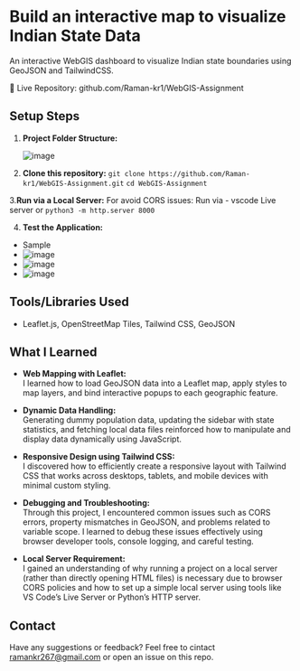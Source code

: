 # Build an interactive map to visualize Indian State Data
An interactive WebGIS dashboard to visualize Indian state boundaries using GeoJSON and TailwindCSS.

🔗 Live Repository: github.com/Raman-kr1/WebGIS-Assignment

## Setup Steps

1. **Project Folder Structure:**

   ![image](https://github.com/user-attachments/assets/ec60cca8-c350-415e-a2a2-029bff167152)


2.  **Clone this repository:**
   `git clone https://github.com/Raman-kr1/WebGIS-Assignment.git`
`cd WebGIS-Assignment`

3.**Run via a Local Server:** 
For avoid CORS issues:
Run via - vscode Live server or `python3 -m http.server 8000`


4. **Test the Application:**
- Sample
- ![image](https://github.com/user-attachments/assets/32a64a37-4a53-4ef4-a45e-838f39342ada)
- ![image](https://github.com/user-attachments/assets/bd9f62e0-e840-4b3e-b3d8-38eb1eb9648b)
- ![image](https://github.com/user-attachments/assets/9cd55f6b-4fd9-4e5b-990a-42429d285198)




## Tools/Libraries Used


- Leaflet.js, OpenStreetMap Tiles, Tailwind CSS, GeoJSON

## What I Learned

- **Web Mapping with Leaflet:**  
I learned how to load GeoJSON data into a Leaflet map, apply styles to map layers, and bind interactive popups to each geographic feature.

- **Dynamic Data Handling:**  
Generating dummy population data, updating the sidebar with state statistics, and fetching local data files reinforced how to manipulate and display data dynamically using JavaScript.

- **Responsive Design using Tailwind CSS:**  
I discovered how to efficiently create a responsive layout with Tailwind CSS that works across desktops, tablets, and mobile devices with minimal custom styling.

- **Debugging and Troubleshooting:**  
Through this project, I encountered common issues such as CORS errors, property mismatches in GeoJSON, and problems related to variable scope. I learned to debug these issues effectively using browser developer tools, console logging, and careful testing.

- **Local Server Requirement:**  
I gained an understanding of why running a project on a local server (rather than directly opening HTML files) is necessary due to browser CORS policies and how to set up a simple local server using tools like VS Code’s Live Server or Python’s HTTP server.

## Contact
Have any suggestions or feedback?
Feel free to cintact ramankr267@gmail.com or open an issue on this repo.

